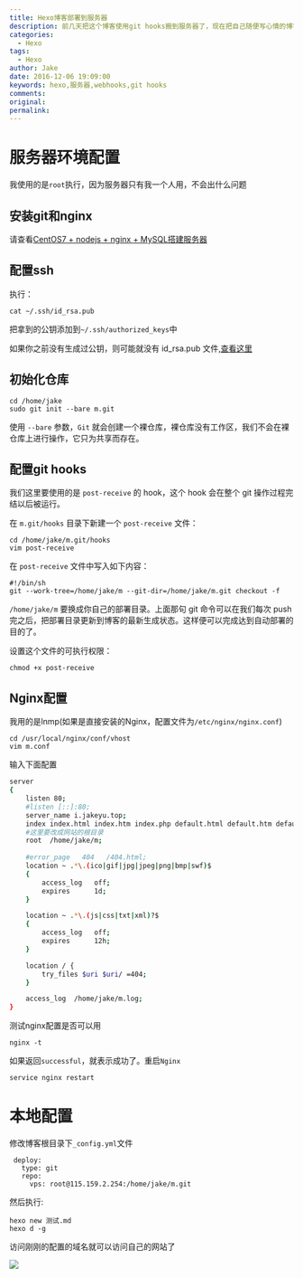 ```yaml
---
title: Hexo博客部署到服务器
description: 前几天把这个博客使用git hooks搬到服务器了，现在把自己随便写心情的博客也搬到服务器
categories:
  - Hexo
tags:
  - Hexo
author: Jake
date: 2016-12-06 19:09:00
keywords: hexo,服务器,webhooks,git hooks
comments:
original:
permalink:
---
```


# 服务器环境配置

我使用的是`root`执行，因为服务器只有我一个人用，不会出什么问题

## 安装git和nginx

请查看[CentOS7 + nodejs + nginx + MySQL搭建服务器](http://i.jakeyu.top/2016/10/17/centos+nodejs+nginx+mysql%E6%90%AD%E5%BB%BA%E6%9C%8D%E5%8A%A1%E5%99%A8)

## 配置ssh

执行：

	cat ~/.ssh/id_rsa.pub

把拿到的公钥添加到`~/.ssh/authorized_keys`中

如果你之前没有生成过公钥，则可能就没有 id_rsa.pub 文件,[查看这里](https://help.github.com/articles/generating-a-new-ssh-key-and-adding-it-to-the-ssh-agent/)

## 初始化仓库

	cd /home/jake
	sudo git init --bare m.git

使用 `--bare` 参数，`Git` 就会创建一个裸仓库，裸仓库没有工作区，我们不会在裸仓库上进行操作，它只为共享而存在。

## 配置git hooks

我们这里要使用的是 `post-receive` 的 hook，这个 hook 会在整个 git 操作过程完结以后被运行。

在 `m.git/hooks` 目录下新建一个 `post-receive` 文件：

	cd /home/jake/m.git/hooks
	vim post-receive

在 `post-receive` 文件中写入如下内容：

	#!/bin/sh
	git --work-tree=/home/jake/m --git-dir=/home/jake/m.git checkout -f

`/home/jake/m` 要换成你自己的部署目录。上面那句 git 命令可以在我们每次 push 完之后，把部署目录更新到博客的最新生成状态。这样便可以完成达到自动部署的目的了。

设置这个文件的可执行权限：

	chmod +x post-receive

## Nginx配置

我用的是lnmp(如果是直接安装的Nginx，配置文件为`/etc/nginx/nginx.conf`)

	cd /usr/local/nginx/conf/vhost
	vim m.conf

输入下面配置

```sh
server
{
    listen 80;
    #listen [::]:80;
    server_name i.jakeyu.top;
    index index.html index.htm index.php default.html default.htm default.php;
    #这里要改成网站的根目录
    root  /home/jake/m;  
    
    #error_page   404   /404.html;
    location ~ .*\.(ico|gif|jpg|jpeg|png|bmp|swf)$
    {
        access_log   off;
        expires      1d;
    }

    location ~ .*\.(js|css|txt|xml)?$
    {
        access_log   off;
        expires      12h;
    }

    location / {
        try_files $uri $uri/ =404;
    }

    access_log  /home/jake/m.log;
}

```

测试nginx配置是否可以用

	nginx -t

如果返回`successful`，就表示成功了。重启`Nginx`

	service nginx restart

# 本地配置

修改博客根目录下`_config.yml`文件

```
 deploy:
   type: git
   repo: 
     vps: root@115.159.2.254:/home/jake/m.git
```

然后执行:

	hexo new 测试.md
	hexo d -g

访问刚刚的配置的域名就可以访问自己的网站了

![](//blogimg.jakeyu.top/Hexo%E5%8D%9A%E5%AE%A2%E9%83%A8%E7%BD%B2%E5%88%B0%E6%9C%8D%E5%8A%A1%E5%99%A8/m.jpg)


